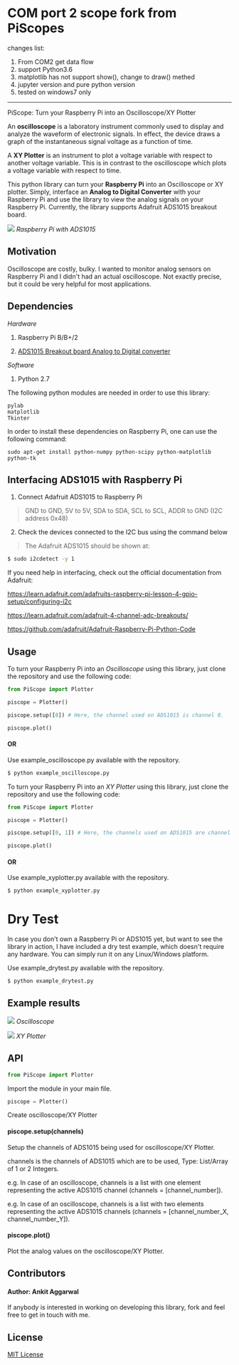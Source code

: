 # COM port 2 scope fork from PiScopes
changes list:
1. From COM2 get data flow
2. support Python3.6
3. matplotlib has not support show(), change to draw() methed
4. jupyter version and pure python version
5. tested on windows7 only


******************************************************************
PiScope: Turn your Raspberry Pi into an Oscilloscope/XY Plotter

An **oscilloscope** is a laboratory instrument commonly used to display and analyze the waveform of electronic signals. In effect, the device draws a graph of the instantaneous signal voltage as a function of time.

A **XY Plotter** is an instrument to plot a voltage variable with respect to another voltage variable. This is in contrast to the oscilloscope which plots a voltage variable with respect to time.

This python library can turn your **Raspberry Pi** into an Oscilloscope or XY plotter. Simply, interface an **Analog to Digital Converter** with your Raspberry Pi and use the library to view the analog signals on your Raspberry Pi. Currently, the library supports Adafruit ADS1015 breakout board.


![](https://learn.adafruit.com/system/guides/images/000/000/195/medium800/summary.jpg)
*Raspberry Pi with ADS1015*

## Motivation
Oscilloscope are costly, bulky. I wanted to monitor analog sensors on Raspberry Pi and I didn't had an actual oscilloscope. Not exactly precise, but it could be very helpful for most applications.

## Dependencies

*Hardware*

1. Raspberry Pi B/B+/2

2. [ADS1015 Breakout board Analog to Digital converter](http://www.adafruit.com/product/1083)

*Software*

1. Python 2.7

The following python modules are needed in order to use this library:

```
pylab
matplotlib
Tkinter
```

In order to install these dependencies on Raspberry Pi, one can use the following command:

```
sudo apt-get install python-numpy python-scipy python-matplotlib python-tk
```

## Interfacing ADS1015 with Raspberry Pi

1. Connect Adafruit ADS1015 to Raspberry Pi
> GND to GND, 5V to 5V, SDA to SDA, SCL to SCL, ADDR to GND (I2C address 0x48)
2. Check the devices connected to the I2C bus using the command below
> The Adafruit ADS1015 should be shown at: 
```sh
$ sudo i2cdetect -y 1
```

If you need help in interfacing, check out the official documentation from Adafruit:

https://learn.adafruit.com/adafruits-raspberry-pi-lesson-4-gpio-setup/configuring-i2c

https://learn.adafruit.com/adafruit-4-channel-adc-breakouts/

https://github.com/adafruit/Adafruit-Raspberry-Pi-Python-Code 

## Usage

To turn your Raspberry Pi into an *Oscilloscope* using this library, just clone the repository and use the following code:

```python
from PiScope import Plotter

piscope = Plotter()

piscope.setup([0]) # Here, the channel used on ADS1015 is channel 0.

piscope.plot()
```

#### OR

Use example_oscilloscope.py available with the repository.
```sh
$ python example_oscilloscope.py
```

To turn your Raspberry Pi into an *XY Plotter* using this library, just clone the repository and use the following code:

```python
from PiScope import Plotter

piscope = Plotter()

piscope.setup([0, 1]) # Here, the channels used on ADS1015 are channel 0 (X) and channel 1 (Y).

piscope.plot()
```

#### OR

Use example_xyplotter.py available with the repository.
```sh
$ python example_xyplotter.py
```

# Dry Test

In case you don't own a Raspberry Pi or ADS1015 yet, but want to see the library in action, I have included a dry test example, which doesn't require any hardware. You can simply run it on any Linux/Windows platform.

Use example_drytest.py available with the repository.

```sh
$ python example_drytest.py
```

## Example results

![](https://raw.githubusercontent.com/ankitaggarwal011/PiScope/master/example_oscilloscope.png)
*Oscilloscope*


![](https://raw.githubusercontent.com/ankitaggarwal011/PiScope/master/example_xyplotter.png)
*XY Plotter*

## API
```python
from PiScope import Plotter
```
Import the module in your main file.

```python
piscope = Plotter()
```
Create oscilloscope/XY Plotter

#### piscope.setup(channels)
Setup the channels of ADS1015 being used for oscilloscope/XY Plotter.

channels is the channels of ADS1015 which are to be used, Type: List/Array of 1 or 2 Integers.

e.g. In case of an oscilloscope, channels is a list with one element representing the active ADS1015 channel (channels = [channel_number]).

e.g. In case of an oscilloscope, channels is a list with two elements representing the active ADS1015 channels (channels = [channel_number_X, channel_number_Y]).

#### piscope.plot()
Plot the analog values on the oscilloscope/XY Plotter.

## Contributors

#### Author: Ankit Aggarwal

If anybody is interested in working on developing this library, fork and feel free to get in touch with me.

## License

[MIT License](https://github.com/ankitaggarwal011/PiScope/blob/master/LICENSE)
